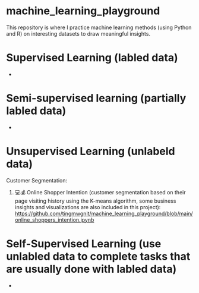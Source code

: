 # machine_learning_playground
This repository is where I practice machine learning methods (using Python and R) on interesting datasets to draw meaningful insights. 
 
    
# Supervised Learning (labled data)
+

# Semi-supervised learning (partially labled data)
+

# Unsupervised Learning (unlabeld data)
Customer Segmentation:
1. 💻💰 Online Shopper Intention (customer segmentation based on their page visiting history using the K-means algorithm, some business insights and visualizations are also included in this project):  https://github.com/tingmwgnit/machine_learning_playground/blob/main/online_shoppers_intention.ipynb


# Self-Supervised Learning (use unlabled data to complete tasks that are usually done with labled data)
+
